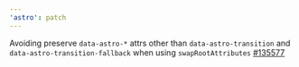 ```yaml
---
'astro': patch
---
```


Avoiding preserve `data-astro-*` attrs other than `data-astro-transition` and `data-astro-transition-fallback` when using `swapRootAttributes` [#135577](https://github.com/withastro/astro/issues/13577)
